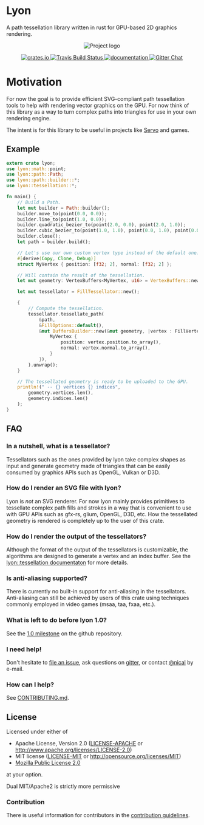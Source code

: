 # Lyon
A path tessellation library written in rust for GPU-based 2D graphics rendering.

<p align="center">
<img src="https://nical.github.io/lyon-doc/lyon-logo.svg" alt="Project logo">
</p>

<p align="center">
  <a href="https://crates.io/crates/lyon">
      <img src="http://meritbadge.herokuapp.com/lyon" alt="crates.io">
  </a>
  <a href="https://travis-ci.org/nical/lyon">
      <img src="https://img.shields.io/travis/nical/lyon/master.svg" alt="Travis Build Status">
  </a>
  <a href="https://docs.rs/lyon">
      <img src="https://docs.rs/lyon/badge.svg" alt="documentation">
  </a>

  <a href="https://gitter.im/lyon-rs/Lobby">
    <img src="https://img.shields.io/badge/GITTER-join%20chat-green.svg" alt="Gitter Chat">
  </a>

</p>

# Motivation

For now the goal is to provide efficient SVG-compliant path tessellation tools to help with rendering vector graphics on the GPU. For now think of this library as a way to turn complex paths into triangles for use in your own rendering engine.

The intent is for this library to be useful in projects like [Servo](https://servo.org/) and games.

## Example

```rust
extern crate lyon;
use lyon::math::point;
use lyon::path::Path;
use lyon::path::builder::*;
use lyon::tessellation::*;

fn main() {
    // Build a Path.
    let mut builder = Path::builder();
    builder.move_to(point(0.0, 0.0));
    builder.line_to(point(1.0, 0.0));
    builder.quadratic_bezier_to(point(2.0, 0.0), point(2.0, 1.0));
    builder.cubic_bezier_to(point(1.0, 1.0), point(0.0, 1.0), point(0.0, 0.0));
    builder.close();
    let path = builder.build();

    // Let's use our own custom vertex type instead of the default one.
    #[derive(Copy, Clone, Debug)]
    struct MyVertex { position: [f32; 2], normal: [f32; 2] };

    // Will contain the result of the tessellation.
    let mut geometry: VertexBuffers<MyVertex, u16> = VertexBuffers::new();

    let mut tessellator = FillTessellator::new();

    {
        // Compute the tessellation.
        tessellator.tessellate_path(
            &path,
            &FillOptions::default(),
            &mut BuffersBuilder::new(&mut geometry, |vertex : FillVertex| {
                MyVertex {
                    position: vertex.position.to_array(),
                    normal: vertex.normal.to_array(),
                }
            }),
        ).unwrap();
    }

    // The tessellated geometry is ready to be uploaded to the GPU.
    println!(" -- {} vertices {} indices",
        geometry.vertices.len(),
        geometry.indices.len()
    );
}
```

## FAQ

### In a nutshell, what is a tessellator?

Tessellators such as the ones provided by lyon take complex shapes as input and generate geometry made of triangles that can be easily consumed by graphics APIs such as OpenGL, Vulkan or D3D.

### How do I render an SVG file with lyon?

Lyon is *not* an SVG renderer. For now lyon mainly provides primitives to tessellate complex path fills and strokes in a way that is convenient to use with GPU APIs such as gfx-rs, glium, OpenGL, D3D, etc. How the tessellated geometry is rendered is completely up to the user of this crate.

### How do I render the output of the tessellators?

Although the format of the output of the tessellators is customizable, the algorithms are designed to generate a vertex and an index buffer. See the [lyon::tessellation documentaton](https://docs.rs/lyon_tessellation/0.7.4/lyon_tessellation/#the-output-geometry-builders) for more details.

### Is anti-aliasing supported?

There is currently no built-in support for anti-aliasing in the tessellators. Anti-aliasing can still be achieved by users of this crate using techniques commonly employed in video games (msaa, taa, fxaa, etc.).

### What is left to do before lyon 1.0?

See the [1.0 milestone](https://github.com/nical/lyon/milestone/2) on the github repository.

### I need help!

Don't hesitate to [file an issue](https://github.com/nical/lyon/issues/new), ask questions on [gitter](https://gitter.im/lyon-rs/Lobby), or contact [@nical](https://github.com/nical) by e-mail.

### How can I help?

See [CONTRIBUTING.md](https://github.com/nical/lyon/blob/master/CONTRIBUTING.md).

## License

Licensed under either of

 * Apache License, Version 2.0 ([LICENSE-APACHE](LICENSE-APACHE) or http://www.apache.org/licenses/LICENSE-2.0)
 * MIT license ([LICENSE-MIT](LICENSE-MIT) or http://opensource.org/licenses/MIT)
 * [Mozilla Public License 2.0](https://www.mozilla.org/en-US/MPL/2.0/)

at your option.

Dual MIT/Apache2 is strictly more permissive

### Contribution

There is useful information for contributors in the [contribution guidelines](https://github.com/nical/lyon/blob/master/CONTRIBUTING.md).
